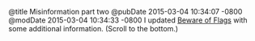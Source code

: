 @title Misinformation part two
@pubDate 2015-03-04 10:34:07 -0800
@modDate 2015-03-04 10:34:33 -0800
I updated [Beware of Flags](http://inessential.com/2015/03/03/beware_of_flags) with some additional information. (Scroll to the bottom.)

